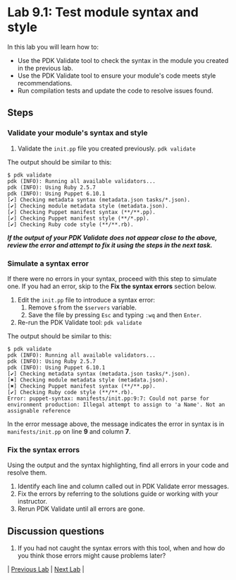 # Lab 9.1: Test module syntax and style

In this lab you will learn how to:

* Use the PDK Validate tool to check the syntax in the module you created in the previous lab.
* Use the PDK Validate tool to ensure your module's code meets style recommendations.
* Run compilation tests and update the code to resolve issues found.

## Steps

### Validate your module's syntax and style

1. Validate the `init.pp` file you created previously.
    ```pdk validate```

The output should be similar to this:

```plaintext
$ pdk validate
pdk (INFO): Running all available validators...
pdk (INFO): Using Ruby 2.5.7
pdk (INFO): Using Puppet 6.10.1
[✔] Checking metadata syntax (metadata.json tasks/*.json).
[✔] Checking module metadata style (metadata.json).
[✔] Checking Puppet manifest syntax (**/**.pp).
[✔] Checking Puppet manifest style (**/*.pp).
[✔] Checking Ruby code style (**/**.rb).
```

**_If the output of your PDK Validate does not appear close to the above, review the error and attempt to fix it using the steps in the next task._**

### Simulate a syntax error

If there were no errors in your syntax, proceed with this step to simulate one. If you had an error, skip to the **Fix the syntax errors** section below.

1. Edit the `init.pp` file to introduce a syntax error:
    1. Remove `$` from the `$servers` variable.
    1. Save the file by pressing `Esc` and typing `:wq` and then `Enter`.
1. Re-run the PDK Validate tool:
    ```pdk validate```

The output should be similar to this:

```plaintext
$ pdk validate
pdk (INFO): Running all available validators...
pdk (INFO): Using Ruby 2.5.7
pdk (INFO): Using Puppet 6.10.1
[✔] Checking metadata syntax (metadata.json tasks/*.json).
[✖] Checking module metadata style (metadata.json).
[✖] Checking Puppet manifest syntax (**/**.pp).
[✔] Checking Ruby code style (**/**.rb).
Error: puppet-syntax: manifests/init.pp:9:7: Could not parse for environment production: Illegal attempt to assign to 'a Name'. Not an assignable reference
```

In the error message above, the message indicates the error in syntax is in `manifests/init.pp` on line **9** and column **7**.

### Fix the syntax errors

Using the output and the syntax highlighting, find all errors in your code and resolve them.

1. Identify each line and column called out in PDK Validate error messages.
1. Fix the errors by referring to the solutions guide or working with your instructor.
1. Rerun PDK Validate until all errors are gone.

## Discussion questions

1. If you had not caught the syntax errors with this tool, when and how do you think those errors might cause problems later?

|  [Previous Lab](../lab-08.1-Create-a-wrapper-module)  |  [Next Lab](../lab-10.1-Create-roles-and-profiles)  |
